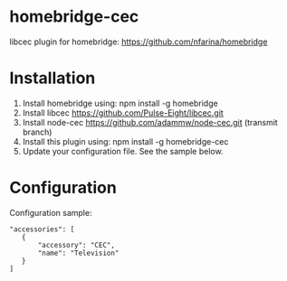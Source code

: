 # homebridge-cec
libcec plugin for homebridge: https://github.com/nfarina/homebridge

# Installation

1. Install homebridge using: npm install -g homebridge
2. Install libcec https://github.com/Pulse-Eight/libcec.git
3. Install node-cec https://github.com/adammw/node-cec.git (transmit branch)
3. Install this plugin using: npm install -g homebridge-cec
4. Update your configuration file. See the sample below.

# Configuration

Configuration sample:

 ```
"accessories": [
    {
        "accessory": "CEC",
        "name": "Television"
    }
]
```

